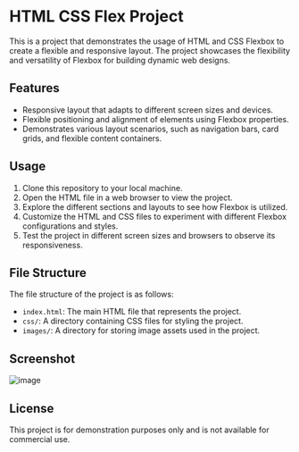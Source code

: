 # HTML CSS Flex Project

This is a project that demonstrates the usage of HTML and CSS Flexbox to create a flexible and responsive layout. The project showcases the flexibility and versatility of Flexbox for building dynamic web designs.

## Features

- Responsive layout that adapts to different screen sizes and devices.
- Flexible positioning and alignment of elements using Flexbox properties.
- Demonstrates various layout scenarios, such as navigation bars, card grids, and flexible content containers.

## Usage

1. Clone this repository to your local machine.
2. Open the HTML file in a web browser to view the project.
3. Explore the different sections and layouts to see how Flexbox is utilized.
4. Customize the HTML and CSS files to experiment with different Flexbox configurations and styles.
5. Test the project in different screen sizes and browsers to observe its responsiveness.

## File Structure

The file structure of the project is as follows:

- `index.html`: The main HTML file that represents the project.
- `css/`: A directory containing CSS files for styling the project.
- `images/`: A directory for storing image assets used in the project.

## Screenshot
![image](https://github.com/FREDVUNI/css-flex/assets/41730664/f97b9556-bb06-44b7-a094-9601a8784dae)

## License

This project is for demonstration purposes only and is not available for commercial use.
